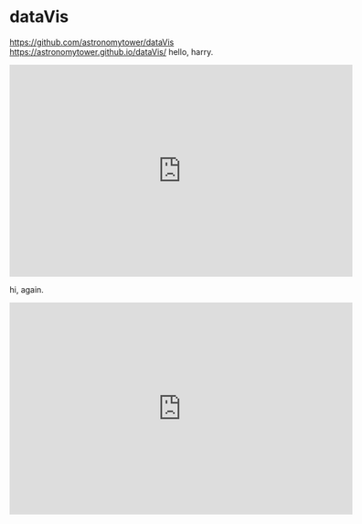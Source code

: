# dataVis
https://github.com/astronomytower/dataVis
https://astronomytower.github.io/dataVis/
hello, harry.

<iframe width="600" height="371" seamless frameborder="0" scrolling="no" src="https://docs.google.com/spreadsheets/d/1UpVz7oFeskU7aeVeSa74dJbzN9KPhjM6Ii3yUkuoELU/pubchart?oid=1004052727&amp;format=interactive"></iframe>

hi, again.

<iframe width="600" height="371" seamless frameborder="0" scrolling="no" src="https://docs.google.com/spreadsheets/d/1UpVz7oFeskU7aeVeSa74dJbzN9KPhjM6Ii3yUkuoELU/pubchart?oid=1471680957&amp;format=interactive"></iframe>
